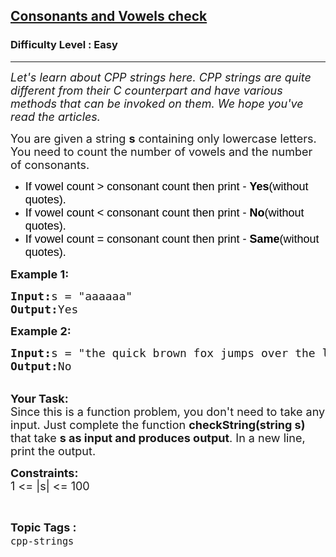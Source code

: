 <h2><a href="https://practice.geeksforgeeks.org/problems/consonants-and-vowels-check/1">Consonants and Vowels check</a></h2><h3>Difficulty Level : Easy</h3><hr><div class="problems_problem_content__Xm_eO"><p dir="ltr"><em><span style="font-size: 18px;">Let's learn about CPP strings here. CPP strings are quite different from their C counterpart and have various methods that can be invoked on them. We hope you've read the articles.</span></em></p>
<p dir="ltr"><span style="font-size: 18px;">You are given a string <strong>s</strong> containing only lowercase letters. You need to count the number of vowels and the number of consonants. </span></p>
<ul dir="ltr">
<li><span style="font-size: 18px;"><span style="background-color: transparent; color: #000000; font-family: arial;">If vowel count &gt; consonant count then print - <strong>Yes</strong>(without quotes).</span></span></li>
<li><span style="font-size: 18px;"><span style="background-color: transparent; color: #000000; font-family: arial;">If vowel count &lt; consonant count then print - <strong>No</strong>(without quotes).</span></span></li>
<li><span style="font-size: 18px;"><span style="background-color: transparent; color: #000000; font-family: arial;">If vowel count = consonant count then print - <strong>Same</strong>(without quotes).</span></span></li>
</ul>
<p><span style="font-size: 18px;"><strong>Example 1:</strong></span></p>
<pre><span style="font-size: 18px;"><strong>Input:</strong>s = "aaaaaa"
<strong>Output:</strong>Yes</span></pre>
<p><span style="font-size: 18px;"><strong>Example 2:</strong></span></p>
<pre><span style="font-size: 18px;"><strong>Input:</strong>s = "the quick brown fox jumps over the lazy dog"
<strong>Output:</strong>No</span></pre>
<p><br><span style="font-size: 18px;"><strong>Your Task:</strong><br>Since this is a function problem, you don't need to take any input. Just complete the function <strong>checkString(string s) </strong>that take <strong>s as input and produces output</strong>. In a new line, print the output.</span></p>
<p><span style="font-size: 18px;"><strong>Constraints:</strong><br>1 &lt;= |s| &lt;= 100</span></p></div><br><p><span style=font-size:18px><strong>Topic Tags : </strong><br><code>cpp-strings</code>&nbsp;